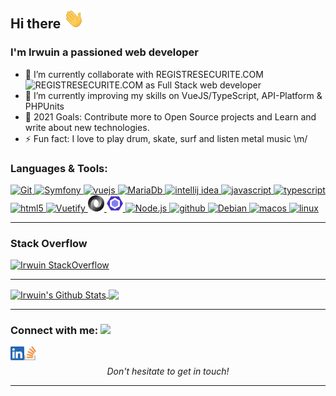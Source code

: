 ## Hi there <img src="./Icons/Hi.gif" height="32" />

### I'm Irwuin a passioned web developer

- 🔭 I’m currently collaborate with REGISTRESECURITE.COM <img alt="REGISTRESECURITE.COM" height="36px" src="https://www.registresecurite.com/wp-content/uploads/2019/05/logo-1.png" /> as Full Stack web developer
- 🌱 I’m currently improving my skills on VueJS/TypeScript, API-Platform & PHPUnits
- 🥅 2021 Goals: Contribute more to Open Source projects and Learn and write about new technologies.
- ⚡ Fun fact: I love to play drum, skate, surf and listen metal music \m/

### Languages & Tools:

<a href="https://git-scm.com/">
  <img alt="Git" width="26px" src="https://img.icons8.com/color/240/000000/git.png">
</a>
<a href="https://www.symfony.com">
  <img alt="Symfony" width="26px" src="https://img.icons8.com/color/240/000000/symfony.png" />
</a>
<a href="https://vuejs.org">
  <img alt="vuejs" width="26px" src="https://img.icons8.com/color/240/000000/vue-js.png">
</a>
<a href="https://mariadb.org/">
  <img alt="MariaDb" width="26px" src="https://img.icons8.com/fluency/240/000000/maria-db.png"/>
</a>
<a href="https://www.jetbrains.com/idea/">
  <img alt="intellij idea" width="26px" src="https://img.icons8.com/color/240/000000/intellij-idea.png" />
</a>
<a href="https://developer.mozilla.org/en-US/docs/Web/JavaScript">
  <img alt="javascript" width="26px" src="https://img.icons8.com/color/240/000000/javascript.png" />
</a>
<a href="https://www.typescriptlang.org/">
  <img alt="typescript" width="26px" src="https://img.icons8.com/color/240/000000/typescript.png">
</a>
<a href="https://developer.mozilla.org/en-US/docs/Web/HTML">
  <img alt="html5" width="26px" src="https://img.icons8.com/color/240/000000/html-5.png">
</a>
<a href="https://vuetifyjs.com/">
  <img alt="Vuetify" width="26px" src="https://cdn.vuetifyjs.com/docs/images/logos/vuetify-logo-light.svg"/>
</a>
<a href="https://www.json.org/json-en.html">
<img alt="json" width="26px" src="https://raw.githubusercontent.com/github/explore/80688e429a7d4ef2fca1e82350fe8e3517d3494d/topics/json/json.png">
</a>
<a href="https://eslint.org/">
  <img alt="eslint" width="26px" src="https://raw.githubusercontent.com/github/explore/80688e429a7d4ef2fca1e82350fe8e3517d3494d/topics/eslint/eslint.png">
</a>
<a href="https://nodejs.org/en/">
  <img alt="Node.js" width="26px" src="https://img.icons8.com/color/240/000000/nodejs.png">
</a>
<a href="https://github.com/">
  <img alt="github" width="26px" src="https://img.icons8.com/ios-glyphs/240/000000/github.png">
</a>
<a href="https://debian.org/">
  <img alt="Debian" width="26px" src="https://img.icons8.com/color/240/000000/debian.png"/>
</a>
<a href="https://developer.apple.com/macos/">
  <img alt="macos" width="26px" src="https://img.icons8.com/officel/160/000000/mac-logo.png">
</a>
<a href="https://www.kernel.org/">
  <img alt="linux" width="26px" src="https://img.icons8.com/color/96/000000/linux.png">
</a>

---

### Stack Overflow
[![Irwuin StackOverflow](https://github-readme-stackoverflow-six.vercel.app/?userID=1130539)](https://stackoverflow.com/users/1130539/irwuin)

---

<a href="https://github-readme-stats.vercel.app/api?username=irwinv&show_icons=true&hide_border=true&count_private=true&include_all_commits=true&theme=radical">
<img align="center" alt="Irwuin's Github Stats" src="https://github-readme-stats.vercel.app/api?username=irwinv&show_icons=true&hide_border=true&count_private=true&include_all_commits=true&theme=radical" />
</a>
<a href="https://github-readme-stats.vercel.app/api/top-langs/?username=irwinv&layout=compact&theme=radical">
  <img align="center" src="https://github-readme-stats.vercel.app/api/top-langs/?username=irwinv&layout=compact&theme=radical" />
</a>

---

### Connect with me: <img src="https://media.giphy.com/media/LnQjpWaON8nhr21vNW/giphy.gif" height="32">

<a href="https://www.linkedin.com/in/v-irwuin-90124838/">
  <img align="left" alt="Irwuin | LinkedIn" height="22px" src="./SocialLogo/LinkedIn.png" />
</a>
<a href="https://stackoverflow.com/users/1130539/irwuin">
  <img align="left" alt="Irwuin | Stackoverflow" height="22px" src="./SocialLogo/StackOverflow.png" />
</a>

<br />

<p align=center>
<em>Don't hesitate to get in touch!</em>
</p>

---
